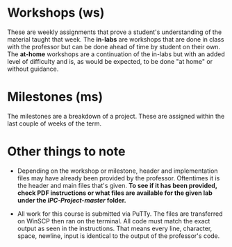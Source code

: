# Workshops (ws)
These are weekly assignments that prove a student's understanding of the material taught that week. The **in-labs** are workshops that are done in class with the professor but can be done ahead of time by student on their own. The **at-home** workshops are a continuation of the in-labs but with an added level of difficulty and is, as would be expected, to be done "at home" or without guidance.


# Milestones (ms)
The milestones are a breakdown of a project. These are assigned within the last couple of weeks of the term.


# Other things to note
* Depending on the workshop or milestone, header and implementation files may have already been provided by the professor. Oftentimes it is the header and main files that's given. **To see if it has been provided, check PDF instructions or what files are available for the given lab under the *IPC-Project-master* folder.**

* All work for this course is submitted via PuTTy. The files are transferred on WinSCP then ran on the terminal. All code must match the exact output as seen in the instructions. That means every line, character, space, newline, input is identical to the output of the professor's code.
